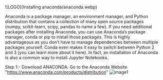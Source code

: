 ![LOGO](Installing anaconda/anaconda.webp)

Anaconda is a package manager, an environment manager, and Python distribution that contains a collection of many open source packages (numpy, scikit-learn, scipy, pandas to name a few). If you need additional packages after installing Anaconda, you can use Anaconda’s package manager, conda or pip to install those packages. This is highly advantageous as you don’t have to manage dependencies between multiple packages yourself. Conda even makes it easy to switch between Python 2 and 3 (you can learn more about it here). In fact, an installation of Anaconda is also a common way to install Jupyter Notebooks.

Step 1:-
  Download ANACONDA.
  Go to the Anaconda Website "https://www.anaconda.com/products/distribution"
  ![image1]()
